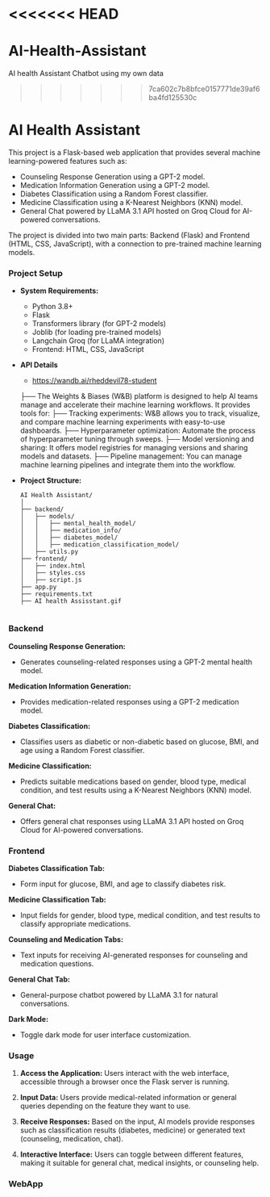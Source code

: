 <<<<<<< HEAD
=======
# AI-Health-Assistant
AI health Assistant Chatbot using my own data

>>>>>>> 7ca602c7b8bfce0157771de39af6ba4fd125530c


# AI Health Assistant

This project is a Flask-based web application that provides several machine learning-powered features such as:

- Counseling Response Generation using a GPT-2 model.
- Medication Information Generation using a GPT-2 model.
- Diabetes Classification using a Random Forest classifier.
- Medicine Classification using a K-Nearest Neighbors (KNN) model.
- General Chat powered by LLaMA 3.1 API hosted on Groq Cloud for AI-powered conversations.

The project is divided into two main parts: Backend (Flask) and Frontend (HTML, CSS, JavaScript), with a connection to pre-trained machine learning models.
### Project Setup

-  **System Requirements:**
    - Python 3.8+
    - Flask
    - Transformers library (for GPT-2 models)
    - Joblib (for loading pre-trained models)
    - Langchain Groq (for LLaMA integration)
    - Frontend: HTML, CSS, JavaScript

- **API Details**
    - https://wandb.ai/rheddevil78-student
    
    ├── The Weights & Biases (W&B) platform is designed to help AI teams manage and accelerate their machine learning workflows. It provides tools for:
        ├── Tracking experiments: W&B allows you to track, visualize, and compare machine       learning experiments with easy-to-use dashboards.
        ├── Hyperparameter optimization: Automate the process of hyperparameter tuning through sweeps.
        ├── Model versioning and sharing: It offers model registries for managing versions and sharing models and datasets.
        ├── Pipeline management: You can manage machine learning pipelines and integrate them into the workflow.


- **Project Structure:**
    ```
    AI Health Assistant/
    │
    ├── backend/
    │   ├── models/
    │   │   ├── mental_health_model/
    │   │   ├── medication_info/
    │   │   ├── diabetes_model/
    │   │   ├── medication_classification_model/
    │   ├── utils.py
    ├── frontend/
    │   ├── index.html
    │   ├── styles.css
    │   ├── script.js
    ├── app.py
    ├── requirements.txt
    ├── AI health Assisstant.gif
    

### Backend

**Counseling Response Generation:**
- Generates counseling-related responses using a GPT-2 mental health model.

**Medication Information Generation:**
- Provides medication-related responses using a GPT-2 medication model.

**Diabetes Classification:**
- Classifies users as diabetic or non-diabetic based on glucose, BMI, and age using a Random Forest classifier.

**Medicine Classification:**
- Predicts suitable medications based on gender, blood type, medical condition, and test results using a K-Nearest Neighbors (KNN) model.

**General Chat:**
- Offers general chat responses using LLaMA 3.1 API hosted on Groq Cloud for AI-powered conversations.


### Frontend

**Diabetes Classification Tab:**
- Form input for glucose, BMI, and age to classify diabetes risk.

**Medicine Classification Tab:**
- Input fields for gender, blood type, medical condition, and test results to classify appropriate medications.

**Counseling and Medication Tabs:**
- Text inputs for receiving AI-generated responses for counseling and medication questions.

**General Chat Tab:**
- General-purpose chatbot powered by LLaMA 3.1 for natural conversations.

**Dark Mode:**
- Toggle dark mode for user interface customization.


### Usage

1. **Access the Application:** Users interact with the web interface, accessible through a browser once the Flask server is running.

2. **Input Data:** Users provide medical-related information or general queries depending on the feature they want to use.

3. **Receive Responses:** Based on the input, AI models provide responses such as classification results (diabetes, medicine) or generated text (counseling, medication, chat).

4. **Interactive Interface:** Users can toggle between different features, making it suitable for general chat, medical insights, or counseling help.


### WebApp
